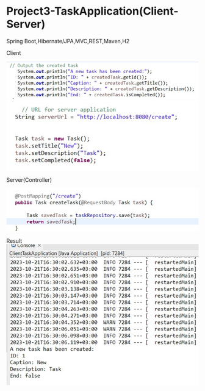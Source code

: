 # Project3-TaskApplication(Client-Server)
Spring Boot,Hibernate/JPA,MVC,REST,Maven,H2

Client

![image](https://github.com/alexutm123/Project3-TaskApplication/blob/main/screen/Screenshot_3.jpg)
![image](https://github.com/alexutm123/Project3-TaskApplication/blob/main/screen/Screenshot_4.jpg)

Server(Controller)

![image](https://github.com/alexutm123/Project3-TaskApplication/blob/main/screen/Screenshot_save.jpg)

Result
![image](https://github.com/alexutm123/Project3-TaskApplication/blob/main/screen/Screenshot_2.jpg)
